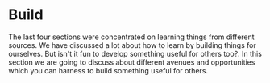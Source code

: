 # Build

The last four sections were concentrated on learning things from different sources. We have discussed a lot about how to learn by building things for ourselves. But isn't it fun to develop something useful for others too?. In this section we are going to discuss about different avenues and opportunities which you can harness to build something useful for others.

